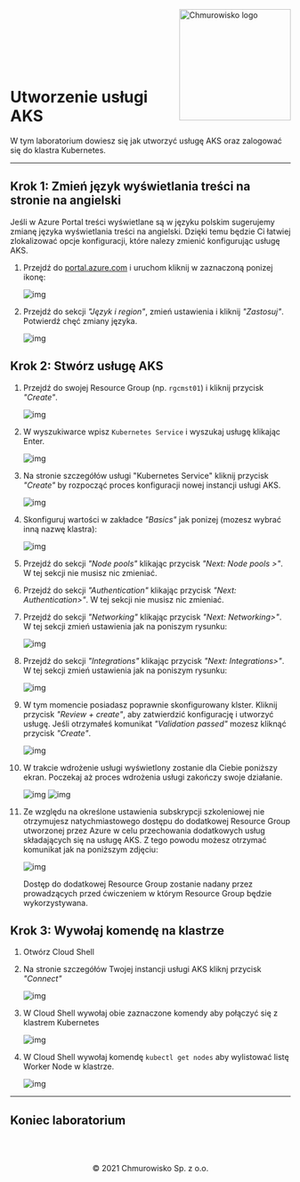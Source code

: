<img src="./img/logo.png" alt="Chmurowisko logo" width="200" align="right">
<br><br>
<br><br>
<br><br>

# Utworzenie usługi AKS

W tym laboratorium dowiesz się jak utworzyć usługę AKS oraz zalogować się do klastra Kubernetes.

---

## Krok 1: Zmień język wyświetlania treści na stronie na angielski

Jeśli w Azure Portal treści wyświetlane są w języku polskim sugerujemy zmianę języka wyświetlania treści na angielski. Dzięki temu będzie Ci łatwiej zlokalizować opcje konfiguracji, które nalezy zmienić konfigurując usługę AKS.

1. Przejdź do [portal.azure.com](https://portal.azure.com) i uruchom kliknij w zaznaczoną ponizej ikonę:

    ![img](./img/01-settings.png)

1. Przejdź do sekcji _"Język i region"_, zmień ustawienia i kliknij _"Zastosuj"_. Potwierdź chęć zmiany języka.

    ![img](./img/02-language.png)

## Krok 2: Stwórz usługę AKS

1. Przejdź do swojej Resource Group (np. `rgcmst01`) i kliknij przycisk _"Create"_.

    ![img](./img/03-rg-create.png)

1. W wyszukiwarce wpisz `Kubernetes Service` i wyszukaj usługę klikając Enter.

    ![img](./img/04-search-aks.png)

1. Na stronie szczegółów usługi "Kubernetes Service" kliknij przycisk _"Create"_ by rozpocząć proces konfiguracji nowej instancji usługi AKS.

    ![img](./img/05-create-aks.png)

1. Skonfiguruj wartości w zakładce _"Basics"_ jak ponizej (mozesz wybrać inną nazwę klastra):

    ![img](./img/06-create-aks-basics.png)

1. Przejdź do sekcji _"Node pools"_ klikając przycisk _"Next: Node pools >"_. W tej sekcji nie musisz nic zmieniać.
1. Przejdź do sekcji _"Authentication"_ klikając przycisk _"Next: Authentication>"_. W tej sekcji nie musisz nic zmieniać.
1. Przejdź do sekcji _"Networking"_ klikając przycisk _"Next: Networking>"_. W tej sekcji zmień ustawienia jak na poniszym rysunku:

    ![img](./img/07-create-aks-networking.png)

1. Przejdź do sekcji _"Integrations"_ klikając przycisk _"Next: Integrations>"_. W tej sekcji zmień ustawienia jak na poniszym rysunku:

    ![img](./img/08-create-aks-integrations.png)

1. W tym momencie posiadasz poprawnie skonfigurowany klster. Kliknij przycisk _"Review + create"_, aby zatwierdzić konfigurację i utworzyć usługę. Jeśli otrzymałeś komunikat _"Validation passed"_ mozesz kliknąć przycisk _"Create"_.

    ![img](./img/09-create-aks-review.png)

1. W trakcie wdrożenie usługi wyświetlony zostanie dla Ciebie poniższy ekran. Poczekaj aż proces wdrożenia usługi zakończy swoje działanie.

    ![img](./img/10-deployment-progress.png)
    ![img](./img/11-deployment-success.png)

1. Ze względu na określone ustawienia subskrypcji szkoleniowej nie otrzymujesz natychmiastowego dostępu do dodatkowej Resource Group utworzonej przez Azure w celu przechowania dodatkowych usług składających się na usługę AKS. Z tego powodu możesz otrzymać komunikat jak na poniższym zdjęciu: 

    ![img](./img/12-mc-resource-group-error.png)

    Dostęp do dodatkowej Resource Group zostanie nadany przez prowadzących przed ćwiczeniem w którym Resource Group będzie wykorzystywana.

## Krok 3: Wywołaj komendę na klastrze

1. Otwórz Cloud Shell
1. Na stronie szczegółów Twojej instancji usługi AKS kliknj przycisk _"Connect"_

    ![img](./img/13-connect.png)

1. W Cloud Shell wywołaj obie zaznaczone komendy aby połączyć się z klastrem Kubernetes

    ![img](./img/14-commands.png)

1. W Cloud Shell wywołaj komendę `kubectl get nodes` aby wylistować listę Worker Node w klastrze.

    ![img](./img/15-cluster-nodes.png)

---

## Koniec laboratorium

<br><br>

<center><p>&copy; 2021 Chmurowisko Sp. z o.o.<p></center>
